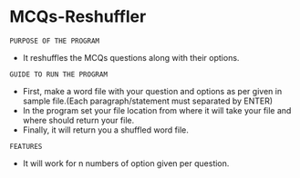 # MCQs-Reshuffler
``` PURPOSE OF THE PROGRAM ```

- It reshuffles the MCQs questions along with their options.


``` GUIDE TO RUN THE PROGRAM ```
- First, make a word file with your question and options as per given in sample file.(Each paragraph/statement must separated by ENTER)
- In the program set your file location from where it will take your file and where should return your file.
- Finally, it will return you a shuffled word file.

``` FEATURES ```

- It will work for n numbers of option given per question.
